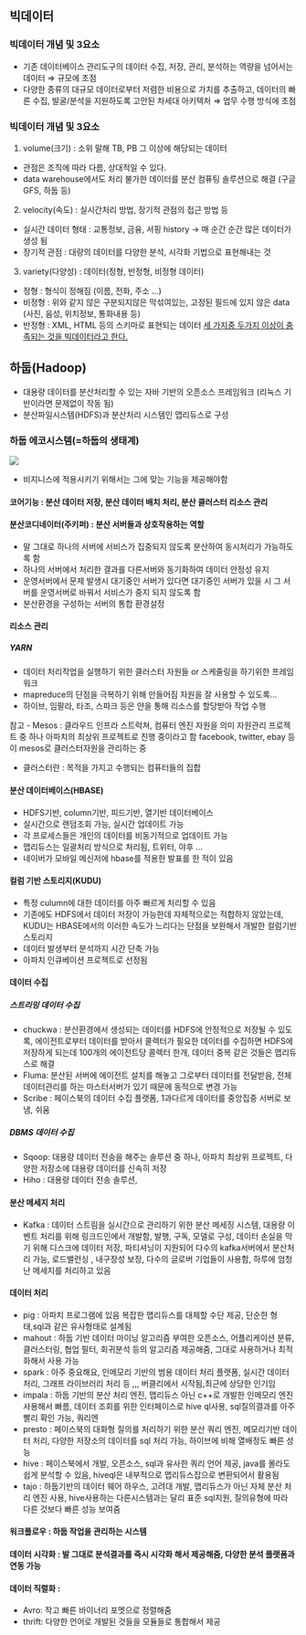 ## 빅데이터
### 빅데이터 개념 및 3요소
- 기존 데이터베이스 관리도구의 데이터 수집, 저장, 관리, 분석하는 역량을 넘어서는 데이터 
  ⇒ 규모에 초점
- 다양한 종류의 대규모 데이터로부터 저렴한 비용으로 가치를 추출하고, 데이터의 빠른 수집, 발굴/분석을 지원하도록 고안된 차세대 아키텍처 
  ⇒ 업무 수행 방식에 초점 

### 빅데이터 개념 및 3요소
1. volume(크기) : 소위 말해 TB, PB 그 이상에 해당되는 데이터 
  - 관점은 조직에 따라 다름, 상대적일 수 있다.
  - data warehouse에서도 처리 불가한 데이터를 분산 컴퓨팅 솔루션으로 해결 (구글 GFS, 하둡 등)
2. velocity(속도) : 실시간처리 방법, 장기적 관점의 접근 방법 등
  - 실시간 데이터 형태 : 교통정보, 금융, 서핑 history → 매 순간 순간 많은 데이터가 생성 됨
  - 장기적 관점 : 대량의 데이터를 다양한 분석, 시각화 기법으로 표현해내는 것 
3. variety(다양성) : 데이터(정형, 반정형, 비정형 데이터)
  - 정형 : 형식이 정해짐 (이름, 전화, 주소 ...)
  - 비정형 : 위와 같지 않은 구분되지않은 막섞여있는, 고정된 필드에 있지 않은 data
      (사진, 음성, 위치정보, 통화내용 등)
  - 반정형 : XML, HTML 등의 스키마로 표현되는 데이터
  <u>세 가지중 두가지 이상이 충족되는 것을 빅데이터라고 한다.</u>
## 하둡(Hadoop)
- 대용량 데이터를 분산처리할 수 있는 자바 기반의 오픈소스 프레임워크 (리눅스 기반이라면 문제없이 작동 됨)
- 분산파일시스템(HDFS)과 분산처리 시스템인 맵리듀스로 구성

### 하둡 에코시스템(=하둡의 생태계)
<img src="https://lh6.googleusercontent.com/dge7EwAJOla2dMKcEVgVNKb9pX2XRQMlU_f7rCKrWw_BAJ1cTjwoqQaVJdsJJq9G8Yxc7ZkBwP7d9rFAIQV2Dm59vAILvj3Wd55004-wsKJxamFNSB9Ka0i-8q8r3gGkEcuPCvC4">

- 비지니스에 적용시키기 위해서는 그에 맞는 기능을 제공해야함
#### 코어기능 : 분산 데이터 저장, 분산 데이터 배치 처리, 분산 클러스터 리소스 관리
#### 분산코디네이터(주키퍼) : 분산 서버들과 상호작용하는 역할
- 말 그대로 하나의 서버에 서비스가 집중되지 않도록 분산하여 동시처리가 가능하도록 함
- 하나의 서버에서 처리한 결과를 다른서버와 동기화하여 데이터 안정성 유지
- 운영서버에서 문제 발생시 대기중인 서버가 있다면 대기중인 서버가 있을 시 그 서버를 운영서버로 바꿔서 서비스가 중지 되지 않도록 함
- 분산환경을 구성하는 서버의 통합 환경설정
#### 리소스 관리
##### YARN 
- 데이터 처리작업을 실행하기 위한 클러스터 자원들 or 스케줄링을 하기위한 프레임워크
- mapreduce의 단점을 극복하기 위해 만들어짐
   자원을 잘 사용할 수 있도록…
- 하이브, 임팔라, 타조, 스파크 등은 얀을 통해 리소스를 할당받아 작업 수행

참고 - Mesos : 클라우드 인프라 스트럭쳐, 컴퓨터 엔진 자원을 의미 
자원관리 프로젝트 중 하나
아파치의 최상위 프로젝트로 진행 중이라고 함
facebook, twitter, ebay 등이 mesos로 클러스터자원을 관리하는 중

- 클러스터란 : 목적을 가지고 수행되는 컴퓨터들의 집합

#### 분산 데이터베이스(HBASE)
- HDFS기반, column기반, 피드기반, 열기반 데이터베이스
- 실시간으로 랜덤조회 가능, 실시간 업데이트 가능 
- 각 프로세스들은 개인의 데이터를 비동기적으로 업데이트 가능
- 맵리듀스는 일괄처리 방식으로 처리됨, 트위터, 야후 …
- 네이버가 모바일 메신저에 hbase를 적용한 발표를 한 적이 있음

#### 컬럼 기반 스토리지(KUDU)
- 특정 culumn에 대한 데이터를 아주 빠르게 처리할 수 있음
- 기존에도 HDFS에서 데이터 저장이 가능한데 자체적으로는 적합하지 않았는데, KUDU는 HBASE에서의 이러한 속도가 느리다는 단점을 보완해서 개발한 컬럼기반 스토리지
- 데이터 발생부터 분석까지 시간 단축 가능
- 아파치 인큐베이션 프로젝트로 선정됨

#### 데이터 수집
##### 스트리밍 데이터 수집
- chuckwa : 분산환경에서 생성되는 데이터를 HDFS에 안정적으로 저장될 수 있도록, 에이전트로부터 데이터를 받아서 콜렉터가 필요한 데이터를 수집하면 HDFS에 저장하게 되는데 100개의 에이전트당 콜렉터 한개, 데이터 중복 같은 것들은 맵리듀스로 해결 
- Fluma: 분산된 서버에 에이전트 설치를 해놓고 그로부터 데이터를 전달받음, 전체데이터관리를 하는 마스터서버가 있기 때문에 동적으로 변경 가능
- Scribe : 페이스북의 데이터 수집 플랫폼, 1과다르게 데이터를 중앙집중 서버로 보냄, 쉬움
##### DBMS 데이터 수집
- Sqoop: 대용량 데이터 전송을 해주는 솔루션 중 하나, 아파치 최상위 프로젝트, 다양한 저장소에 대용량 데이터를 신속히 저장
- Hiho : 대용량 데이터 전송 솔루션, 

#### 분산 메세지 처리
- Kafka : 데이터 스트림을 실시간으로 관리하기 위한 분산 메세징 시스템, 대용량 이벤트 처리를 위해 링크드인에서 개발함, 발행, 구독, 모델로 구성, 데이터 손실을 막기 위해 디스크에 데이터 저장, 파티셔닝이 지원되어 다수의 kafka서버에서 분산처리 가능, 로드밸런싱 , 내구장성 보장, 다수의 글로버 기업들이 사용함, 하루에 엄청난 메세지를 처리하고 있음

#### 데이터 처리
- pig : 아파치 프로그램에 있음 복잡한 맵리듀스를 대체할 수단 제공, 단순한 형태,sql과 같은 유사형태로 설계됨
- mahout : 하둡 기반 데이터 마이닝 알고리즘 부여한 오픈소스, 어플리케이션 분류, 클러스터링, 협업 필터, 회귀분석 등의 알고리즘 제공해줌, 그대로 사용하거나 최적화해서 사용 가능
- spark : 아주 중요해요, 인메모리 기반의 범용 데이터 처리 플랫폼, 실시간 데이터 처리, 그래프 라이브러리 처리 등 ,,, 버클리에서 시작됨,최근에 상당한 인기임
- impala : 하둡 기반의 분산 처리 엔진, 맵리듀스 아닌 c++로 개발한 인메모리 엔진 사용해서 빠름, 데이터 조회를 위한 인터페이스로 hive ql사용, sql질의결과를 아주빨리 확인 가능, 쿼리엔
- presto : 페이스북의 대화형 질의를 처리하기 위한 분산 쿼리 엔진, 메모리기반 데이터 처리, 다양한 저장소의 데이터를 sql 처리 가능, 하이브에 비해 열배정도 빠른 성능
- hive : 페이스북에서 개발, 오픈소스, sql과 유사한 쿼리 언어 제공, java를 몰라도 쉽게 분석할 수 있음, hiveql은 내부적으로 맵리듀스잡으로 변환되어서 활용됨
- tajo : 하둡기반의 데이터 웨어 하우스, 고려대 개발, 맵리듀스가 아닌 자체 분산 처리 엔진 사용, hive사용하는 다른시스템과는 달리 표준 sql지원, 질의유형에 따라 다른 것보다 빠른 성능 보여줌

#### 워크플로우 : 하둡 작업을 관리하는 시스템     

#### 데이터 시각화 : 발 그대로 분석결과를 즉시 시각화 해서 제공해줌, 다양한 분석 플랫폼과 연동 가능

#### 데이터 직렬화 : 
- Avro: 작고 빠른 바이너리 포멧으로 정렬해줌
- thrift: 다양한 언어로 개발된 것들을 모듈들로 통합해서 제공

